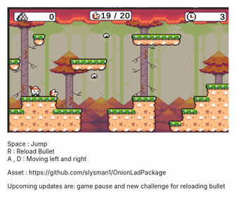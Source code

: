 <img src="./image.png">
<p>Space : Jump <br>
R : Reload Bullet <br>
  A , D : Moving left and right <br>
</p>
Asset : https://github.com/slysman1/OnionLadPackage
<p>Upcoming updates are: game pause and new challenge for reloading bullet</p>

